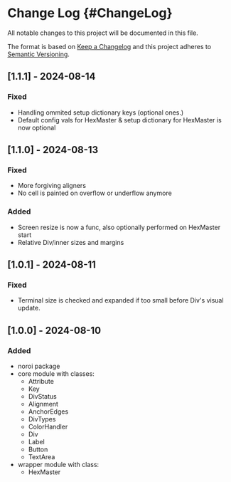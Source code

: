 # Change Log {#ChangeLog}
All notable changes to this project will be documented in this file.
 
The format is based on [Keep a Changelog](http://keepachangelog.com/)
and this project adheres to [Semantic Versioning](http://semver.org/).

## [1.1.1] - 2024-08-14

### Fixed

- Handling ommited setup dictionary keys (optional ones.)
- Default config vals for HexMaster & setup dictionary for HexMaster is now optional

## [1.1.0] - 2024-08-13

### Fixed

- More forgiving aligners
- No cell is painted on overflow or underflow anymore

### Added

- Screen resize is now a func, also optionally performed on HexMaster start
- Relative Div/inner sizes and margins

## [1.0.1] - 2024-08-11

### Fixed

- Terminal size is checked and expanded if too small before Div's visual update.

## [1.0.0] - 2024-08-10
  
### Added
 
- noroi package
- core module with classes:
  - Attribute
  - Key
  - DivStatus
  - Alignment
  - AnchorEdges
  - DivTypes
  - ColorHandler
  - Div
  - Label
  - Button
  - TextArea
- wrapper module with class:
  - HexMaster
